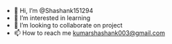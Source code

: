 - 👋 Hi, I’m @Shashank151294
- 👀 I’m interested in learning
- 💞️ I’m looking to collaborate on project
- 📫 How to reach me kumarshashank003@gmail.com

<!---
Shashank151294/Shashank151294 is a ✨ special ✨ repository because its `README.md` (this file) appears on your GitHub profile.
You can click the Preview link to take a look at your changes.
--->
